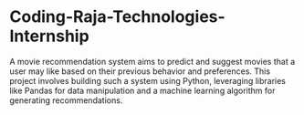 # Coding-Raja-Technologies-Internship
 A movie recommendation system aims to predict and suggest movies that a user may like based on their previous behavior and preferences. This project involves building such a system using Python, leveraging libraries like Pandas for data manipulation and a machine learning algorithm for generating recommendations.
